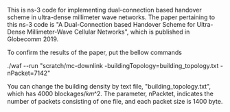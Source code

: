 This is ns-3 code for implementing dual-connection based handover scheme in ultra-dense millimeter wave networks. The paper pertaining to this ns-3 code is "A Dual-Connection based Handover Scheme for Ultra-Dense Millimeter-Wave Cellular Networks", which is published in Globecomm 2019.

To confirm the results of the paper, put the bellow commands

./waf --run "scratch/mc-downlink -buildingTopology=building_topology.txt -nPacket=7142"

You can change the building density by text file, "building_topology.txt", which has 4000 blockages/𝑘𝑚^2.
The parameter, nPacktet, indicates the number of packets consisting of one file, and each packet size is 1400 byte. 
